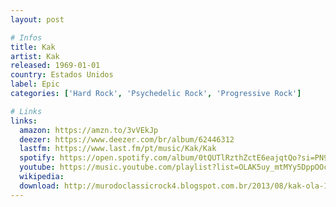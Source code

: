 ```yaml
---
layout: post

# Infos
title: Kak
artist: Kak
released: 1969-01-01
country: Estados Unidos
label: Epic
categories: ['Hard Rock', 'Psychedelic Rock', 'Progressive Rock']

# Links
links:
  amazon: https://amzn.to/3vVEkJp
  deezer: https://www.deezer.com/br/album/62446312
  lastfm: https://www.last.fm/pt/music/Kak/Kak
  spotify: https://open.spotify.com/album/0tQUTlRzthZctE6eajqtQo?si=PN9LbilMQkmKj8Kv9H8OOg
  youtube: https://music.youtube.com/playlist?list=OLAK5uy_mtMYy5DppOOckfHEo5wUYT_FR3_WG_vlc
  wikipedia:
  download: http://murodoclassicrock4.blogspot.com.br/2013/08/kak-ola-1969-1999.html
---
```

